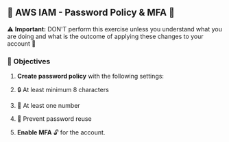 ## 🚀 AWS IAM - Password Policy & MFA 🚀

⚠️ **Important:** DON'T perform this exercise unless you understand what you are doing and what is the outcome of applying these changes to your account 🤔

### 📝 Objectives

1. **Create password policy** with the following settings:
  1. 🔒 At least minimum 8 characters
  2. 🔢 At least one number
  3. 🚫 Prevent password reuse

2. **Enable MFA** 🔓 for the account.